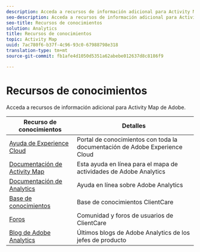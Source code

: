 ```yaml
---
description: Acceda a recursos de información adicional para Activity Map de Adobe.
seo-description: Acceda a recursos de información adicional para Activity Map de Adobe.
seo-title: Recursos de conocimientos
solution: Analytics
title: Recursos de conocimientos
topic: Activity Map
uuid: 7ac780f6-b37f-4c96-93c0-67988798e318
translation-type: tm+mt
source-git-commit: fb1afe4d1050d5351a62abebe012637d8c8186f9

---
```



# Recursos de conocimientos

Acceda a recursos de información adicional para Activity Map de Adobe.

| Recurso de conocimientos | Detalles |
|---|---|
| [Ayuda de Experience Cloud](https://helpx.adobe.com/support/experience-cloud.html) | Portal de conocimientos con toda la documentación de Adobe Experience Cloud |
| [Documentación de Activity Map ](/help/analyze/activity-map/activity-map.md) | Esta ayuda en línea para el mapa de actividades de Adobe Analytics |
| [Documentación de Analytics](/help/landing/home.md) | Ayuda en línea sobre Adobe Analytics |
| [Base de conocimientos](https://helpx.adobe.com/support/analytics.html) | Base de conocimientos ClientCare |
| [Foros](https://forums.adobe.com/community/experience-cloud/analytics-cloud/analytics) | Comunidad y foros de usuarios de ClientCare |
| [Blog de Adobe Analytics](https://blogs.adobe.com/digitalmarketing/analytics/) | Últimos blogs de Adobe Analytics de los jefes de producto |
